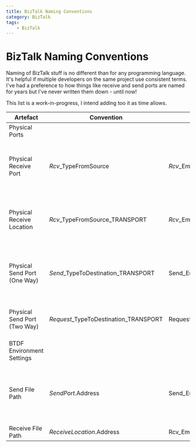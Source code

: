 ```yaml
---
title: BizTalk Naming Conventions
category: BizTalk
tags:
    - BizTalk
---
```

# BizTalk Naming Conventions
Naming of BizTalk stuff is no different than for any programming language. It's helpful if multiple developers on the same project use consistent terms. I've had a preference to how things like receive and send ports are named for years but I've never written them down - until now!

This list is a work-in-progress, I intend adding too it as time allows.


<table>
<thead>
<tr>
<th>Artefact</th>
<th>Convention</th>
<th>Example</th>
<th>Notes</th>
</tr>
<thead>
<tbody>
<tr>
<td>Physical Ports</td>
</tr>
<tr>
<td>Physical Receive Port</td>
<td><i>Rcv</i>_TypeFromSource</td>
<td><i>Rcv</i>_EmployeeUpdateFromSystemX</td>
<td>The port direction (Rcv or Send) is separated from the purpose by an underscore to aid readability and ensure the direction is immediately obvious</td>
</tr>
<tr>
<td>Physical Receive Location</td>
<td><i>Rcv</i>_TypeFromSource_TRANSPORT</td>
<td><i>Rcv</i>_EmployeeUpdateFromSystemX_FILE</td>
<td>The adapter transport is given in upper case as a highlight but also because often a receive port may have multiple locations that differ only by the transport that is used</td>
</tr>
<tr>
<td>Physical Send Port (One Way)</td>
<td><i>Send</i>_TypeToDestination_TRANSPORT</td>
<td>Send_EmployeeUpdateToSystemY_WebHttp</td>
<td>The adapter transport is given in upper case as a highlight but also because often multiple send ports may exist that differ only by the adapter that is used</td>
</tr>
<tr>
<td>Physical Send Port (Two Way)</td>
<td><i>Request</i>_TypeToDestination_TRANSPORT</td>
<td>Request_EmployeeUpdateToSystemY_WebHttp</td>
<td>I like to use the 'Request' prefix for two-way send ports otherwise you can end up with names like Send_GetCustomerId</td>
</tr>
<tr>
<td>BTDF Environment Settings</td>
</tr>
<tr>
<td>Send File Path</td>
<td><i>SendPort</i>.Address</td>
<td>Send_EmployeeUpdateToSystemY_FILE.Address</td>
<td>A full stop is used to separate port name with its properties. The value from the excel spreadsheet gets substituted into PortBindings e.g <Address>${Send_HR_FILE.Address}</Address></td>
</tr>
<tr>
<td>Receive File Path</td>
<td><i>ReceiveLocation</i>.Address</td>
<td>Rcv_EmployeeUpdateFromSystemX_FILE.Address</td>
<td></td>
</tr>
</tbody>
</table>